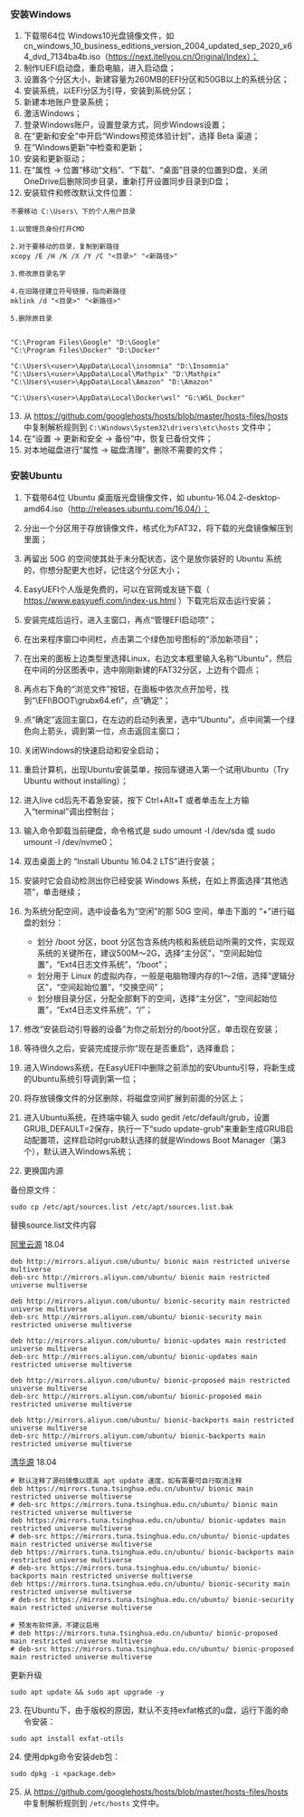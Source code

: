 ### 安装Windows

1. 下载带64位 Windows10光盘镜像文件，如 cn_windows_10_business_editions_version_2004_updated_sep_2020_x64_dvd_7134ba4b.iso（https://next.itellyou.cn/Original/Index）；
2. 制作UEFI启动盘，重启电脑，进入启动盘；
3. 设置各个分区大小，新建容量为260MB的EFI分区和50GB以上的系统分区；
4. 安装系统，以EFI分区为引导，安装到系统分区；
5. 新建本地账户登录系统；
6. 激活Windows；
7. 登录Windows账户，设置登录方式，同步Windows设置；
8. 在“更新和安全”中开启“Windows预览体验计划”，选择 Beta 渠道；
9. 在“Windows更新”中检查和更新；
10. 安装和更新驱动；
11. 在“属性 -> 位置”移动“文档”、“下载”、“桌面”目录的位置到D盘，关闭OneDrive后删除同步目录，重新打开设置同步目录到D盘；
12. 安装软件和修改默认文件位置：

```
不要移动 C:\Users\ 下的个人用户目录

1.以管理员身份打开CMD

2.对于要移动的目录，复制到新路径
xcopy /E /H /K /X /Y /C "<目录>" "<新路径>"

3.修改原目录名字

4.在旧路径建立符号链接，指向新路径
mklink /d "<目录>" "<新路径>"

5.删除原目录


"C:\Program Files\Google" "D:\Google"
"C:\Program Files\Docker" "D:\Docker"

"C:\Users\<user>\AppData\Local\insomnia" "D:\Insomnia"
"C:\Users\<user>\AppData\Local\Mathpix" "D:\Mathpix"
"C:\Users\<user>\AppData\Local\Amazon" "D:\Amazon"

"C:\Users\<user>\AppData\Local\Docker\wsl" "G:\WSL_Docker"
```

13. 从 https://github.com/googlehosts/hosts/blob/master/hosts-files/hosts 中复制解析规则到 `C:\Windows\System32\drivers\etc\hosts` 文件中；
14. 在“设置 -> 更新和安全 -> 备份”中，恢复已备份文件；
15. 对本地磁盘进行“属性 -> 磁盘清理”，删除不需要的文件；

###  安装Ubuntu

1. 下载带64位 Ubuntu 桌面版光盘镜像文件，如 ubuntu-16.04.2-desktop-amd64.iso（http://releases.ubuntu.com/16.04/）；

2. 分出一个分区用于存放镜像文件，格式化为FAT32，将下载的光盘镜像解压到里面；

3. 再留出 50G 的空间使其处于未分配状态，这个是放你装好的 Ubuntu 系统的，你想分配更大也好，记住这个分区大小；

4. EasyUEFI个人版是免费的，可以在官网或友链下载（ https://www.easyuefi.com/index-us.html ）下载完后双击运行安装；

5. 安装完成后运行，进入主窗口，再点“管理EFI启动项”；

6. 在出来程序窗口中间栏，点击第二个绿色加号图标的“添加新项目”；

7. 在出来的面板上边类型里选择Linux，右边文本框里输入名称“Ubuntu”，然后在中间的分区图表中，选中刚刚新建的FAT32分区，上边有个圆点；

8. 再点右下角的“浏览文件”按钮，在面板中依次点开加号，找到“\EFI\BOOT\grubx64.efi”，点“确定”；

9. 点“确定”返回主窗口，在左边的启动列表里，选中“Ubuntu”，点中间第一个绿色向上箭头，调到第一位，点击返回主窗口；

10. 关闭Windows的快速启动和安全启动；

11. 重启计算机，出现Ubuntu安装菜单，按回车键进入第一个试用Ubuntu（Try Ubuntu without installing）；

12. 进入live cd后先不着急安装，按下 Ctrl+Alt+T 或者单击左上方输入“terminal”调出控制台；

13. 输入命令卸载当前硬盘，命令格式是 sudo umount -l /dev/sda 或 sudo umount -l /dev/nvme0；

14. 双击桌面上的 “Install Ubuntu 16.04.2 LTS”进行安装；

15. 安装时它会自动检测出你已经安装 Windows 系统，在如上界面选择“其他选项”，单击继续；

16. 为系统分配空间，选中设备名为“空闲”的那 50G 空间，单击下面的 “+”进行磁盘的划分：
    - 划分 /boot 分区，boot 分区包含系统内核和系统启动所需的文件，实现双系统的关键所在，建议500M～2G，选择“主分区”，“空间起始位置”，“Ext4日志文件系统”，“/boot”；
    - 划分用于 Linux 的虚拟内存，一般是电脑物理内存的1～2倍，选择“逻辑分区”，“空间起始位置”，“交换空间”；
    - 划分根目录分区，分配全部剩下的空间，选择“主分区”，“空间起始位置”，“Ext4日志文件系统”，“/”；

17. 修改“安装启动引导器的设备”为你之前划分的/boot分区，单击现在安装；

18. 等待很久之后，安装完成提示你“现在是否重启”，选择重启；

19. 进入Windows系统，在EasyUEFI中删除之前添加的安Ubuntu引导，将新生成的Ubuntu系统引导调到第一位；

20. 将存放镜像文件的分区删除，将磁盘空间扩展到前面的分区上；

21. 进入Ubuntu系统，在终端中输入 sudo gedit /etc/default/grub，设置GRUB_DEFAULT=2保存，执行一下“sudo update-grub”来重新生成GRUB启动配置项，这样启动时grub默认选择的就是Windows Boot Manager（第3个），默认进入Windows系统；

22. 更换国内源

备份原文件：

```
sudo cp /etc/apt/sources.list /etc/apt/sources.list.bak
```

替换source.list文件内容

[阿里云源](<https://developer.aliyun.com/mirror/ubuntu>)  18.04

```
deb http://mirrors.aliyun.com/ubuntu/ bionic main restricted universe multiverse
deb-src http://mirrors.aliyun.com/ubuntu/ bionic main restricted universe multiverse

deb http://mirrors.aliyun.com/ubuntu/ bionic-security main restricted universe multiverse
deb-src http://mirrors.aliyun.com/ubuntu/ bionic-security main restricted universe multiverse

deb http://mirrors.aliyun.com/ubuntu/ bionic-updates main restricted universe multiverse
deb-src http://mirrors.aliyun.com/ubuntu/ bionic-updates main restricted universe multiverse

deb http://mirrors.aliyun.com/ubuntu/ bionic-proposed main restricted universe multiverse
deb-src http://mirrors.aliyun.com/ubuntu/ bionic-proposed main restricted universe multiverse

deb http://mirrors.aliyun.com/ubuntu/ bionic-backports main restricted universe multiverse
deb-src http://mirrors.aliyun.com/ubuntu/ bionic-backports main restricted universe multiverse
```

[清华源](<https://mirror.tuna.tsinghua.edu.cn/help/ubuntu/>)  18.04

```
# 默认注释了源码镜像以提高 apt update 速度，如有需要可自行取消注释
deb https://mirrors.tuna.tsinghua.edu.cn/ubuntu/ bionic main restricted universe multiverse
# deb-src https://mirrors.tuna.tsinghua.edu.cn/ubuntu/ bionic main restricted universe multiverse
deb https://mirrors.tuna.tsinghua.edu.cn/ubuntu/ bionic-updates main restricted universe multiverse
# deb-src https://mirrors.tuna.tsinghua.edu.cn/ubuntu/ bionic-updates main restricted universe multiverse
deb https://mirrors.tuna.tsinghua.edu.cn/ubuntu/ bionic-backports main restricted universe multiverse
# deb-src https://mirrors.tuna.tsinghua.edu.cn/ubuntu/ bionic-backports main restricted universe multiverse
deb https://mirrors.tuna.tsinghua.edu.cn/ubuntu/ bionic-security main restricted universe multiverse
# deb-src https://mirrors.tuna.tsinghua.edu.cn/ubuntu/ bionic-security main restricted universe multiverse

# 预发布软件源，不建议启用
# deb https://mirrors.tuna.tsinghua.edu.cn/ubuntu/ bionic-proposed main restricted universe multiverse
# deb-src https://mirrors.tuna.tsinghua.edu.cn/ubuntu/ bionic-proposed main restricted universe multiverse
```

更新升级

```
sudo apt update && sudo apt upgrade -y
```

23. 在Ubuntu下，由于版权的原因，默认不支持exfat格式的u盘，运行下面的命令安装：
```
sudo apt install exfat-utils
```

24. 使用dpkg命令安装deb包：
```
sudo dpkg -i <package.deb>
```

25. 从 https://github.com/googlehosts/hosts/blob/master/hosts-files/hosts 中复制解析规则到 `/etc/hosts` 文件中。